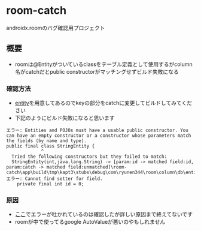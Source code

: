 # room-catch
androidx.roomのバグ確認用プロジェクト

## 概要
- roomは@Entityがついているclassをテーブル定義として使用するがcolumn名がcatchだとpublic constructorがマッチングせずビルド失敗になる

### 確認方法
- [entity](https://github.com/RyuNen344/room-catch/tree/master/app/src/main/java/com/ryunen344/room/column/db/entity)を用意してあるのでkeyの部分をcatchに変更してビルドしてみてください
- 下記のようにビルド失敗になると思います


```log
エラー: Entities and POJOs must have a usable public constructor. You can have an empty constructor or a constructor whose parameters match the fields (by name and type).
public final class StringEntity {
             ^
  Tried the following constructors but they failed to match:
  StringEntity(int,java.lang.String) -> [param:id -> matched field:id, param:catch -> matched field:unmatched]\room-catch\app\build\tmp\kapt3\stubs\debug\com\ryunen344\room\column\db\entity\StringEntity.java:9: エラー: Cannot find setter for field.
    private final int id = 0;
```

### 原因
- [ここ](https://cs.android.com/androidx/platform/frameworks/support/+/androidx-master-dev:room/compiler/src/main/kotlin/androidx/room/processor/PojoProcessor.kt;l=376)でエラーが吐かれているのは確認したが詳しい原因まで終えてないです
- roomが中で使ってるgoogle AutoValueが悪いのやもしれません
